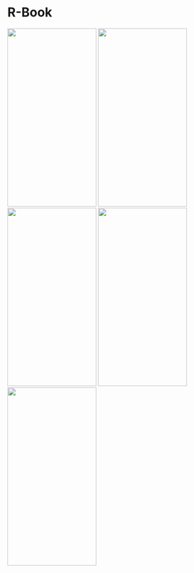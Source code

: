 # R-Book

<img src="https://user-images.githubusercontent.com/37961587/104139004-6ac0af80-53b9-11eb-87e4-c1931f4e8ddf.jpg" width="200" height="400">






<img src="https://user-images.githubusercontent.com/37961587/104139019-85932400-53b9-11eb-8960-c749cb0dea04.jpg" width="200" height="400">
<img src="https://user-images.githubusercontent.com/37961587/104139021-888e1480-53b9-11eb-8c39-6ba77f368eb0.jpg" width="200" height="400">
<img src="https://user-images.githubusercontent.com/37961587/104139007-70b69080-53b9-11eb-8fa6-01542fc77ae7.jpg" width="200" height="400">
<img src="https://user-images.githubusercontent.com/37961587/104139009-7613db00-53b9-11eb-8e95-bcf119df3cdd.jpg" width="200" height="400">


